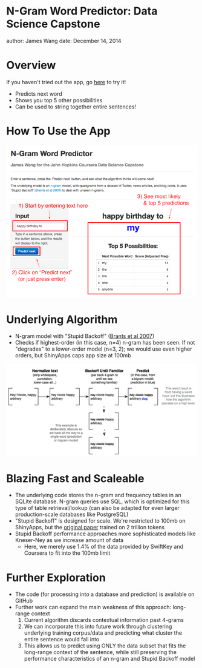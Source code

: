 N-Gram Word Predictor: Data Science Capstone
========================================================
author: James Wang
date: December 14, 2014

Overview
========================================================

If you haven't tried out the app, go [here]("http://locahost") to try it!

- Predicts next word
- Shows you top 5 other possibilities
- Can be used to string together entire sentences!

How To Use the App
========================================================

![Instructions](images/overview.png)

Underlying Algorithm
========================================================

- N-gram model with "Stupid Backoff" ([Brants et al 2007](http://www.cs.columbia.edu/~smaskey/CS6998-0412/supportmaterial/langmodel_mapreduce.pdf))
- Checks if highest-order (in this case, n=4) n-gram has been seen. If not "degrades" to a lower-order model (n=3, 2); we would use even higher orders, but ShinyApps caps app size at 100mb

<div style="align:center"><img src="images/algo-flow.png" alt="algorithm flow" /></div>

Blazing Fast and Scaleable
========================================================

- The underlying code stores the n-gram and frequency tables in an SQLite database. N-gram queries use SQL, which is
optimized for this type of table retrieval/lookup (can also be adapted for even larger production-scale databases
like PostgreSQL)
- "Stupid Backoff" is designed for scale. We're restricted to 100mb on ShinyApps, but the 
[original paper](http://www.cs.columbia.edu/~smaskey/CS6998-0412/supportmaterial/langmodel_mapreduce.pdf)
trained on 2 trillion tokens
- Stupid Backoff performance approaches more sophisticated models like Kneser-Ney as we increase amount of data
    - Here, we merely use 1.4% of the data provided by SwiftKey and Coursera to fit into the 100mb limit

Further Exploration
========================================================

- The code (for processing into a database and prediction) is available on GitHub
- Further work can expand the main weakness of this approach: long-range context
    1. Current algorithm discards contextual information past 4-grams
    2. We can incorporate this into future work through clustering underlying training corpus/data and predicting what cluster the entire sentence would fall into
    3. This allows us to predict using ONLY the data subset that fits the long-range context of the sentence, while still preserving the performance characteristics of an n-gram and Stupid Backoff model
